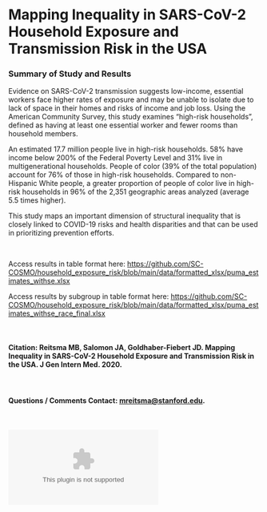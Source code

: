 # Mapping Inequality in SARS-CoV-2 Household Exposure and Transmission Risk in the USA

### Summary of Study and Results
Evidence on SARS-CoV-2 transmission suggests low-income, essential workers face higher rates of exposure and may be unable to isolate due to lack of space in their homes and risks of income and job loss. Using the American Community Survey, this study examines “high-risk households”, defined as having at least one essential worker and fewer rooms than household members.

An estimated 17.7 million people live in high-risk households. 58% have income below 200% of the Federal Poverty Level and 31% live in multigenerational households. People of color (39% of the total population) account for 76% of those in high-risk households. Compared to non-Hispanic White people, a greater proportion of people of color live in high-risk households in 96% of the 2,351 geographic areas analyzed (average 5.5 times higher).

This study maps an important dimension of structural inequality that is closely linked to COVID-19 risks and health disparities and that can be used in prioritizing prevention efforts.

&nbsp;
&nbsp;

Access results in table format here: https://github.com/SC-COSMO/household_exposure_risk/blob/main/data/formatted_xlsx/puma_estimates_withse.xlsx

Access results by subgroup in table format here: https://github.com/SC-COSMO/household_exposure_risk/blob/main/data/formatted_xlsx/puma_estimates_withse_race_final.xlsx

&nbsp;

#### Citation: Reitsma MB, Salomon JA, Goldhaber-Fiebert JD. Mapping Inequality in SARS-CoV-2 Household Exposure and Transmission Risk in the USA. J Gen Intern Med. 2020.

&nbsp;

#### Questions / Comments Contact: mreitsma@stanford.edu.

&nbsp;
&nbsp;
&nbsp;
&nbsp;

![alt text](https://github.com/SC-COSMO/household_exposure_risk/blob/main/figure/figure1.eps?raw=true)
